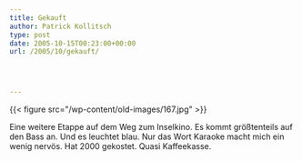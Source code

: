 ```yaml
---
title: Gekauft
author: Patrick Kollitsch
type: post
date: 2005-10-15T00:23:00+00:00
url: /2005/10/gekauft/




---
```

{{< figure src="/wp-content/old-images/167.jpg" >}}

Eine weitere Etappe auf dem Weg zum Inselkino. Es kommt größtenteils auf den Bass an. Und es leuchtet blau. Nur das Wort Karaoke macht mich ein wenig nervös. Hat 2000 gekostet. Quasi Kaffeekasse.
